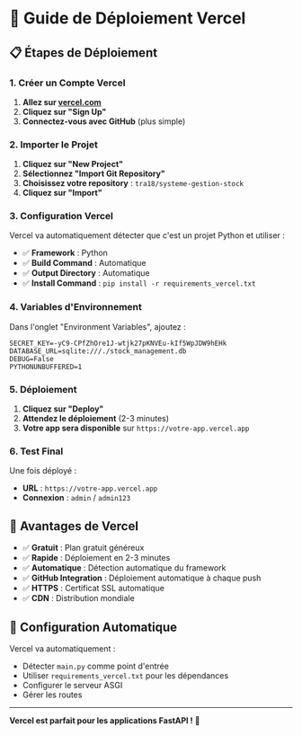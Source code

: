 # 🚀 Guide de Déploiement Vercel

## 📋 **Étapes de Déploiement**

### **1. Créer un Compte Vercel**

1. **Allez sur [vercel.com](https://vercel.com)**
2. **Cliquez sur "Sign Up"**
3. **Connectez-vous avec GitHub** (plus simple)

### **2. Importer le Projet**

1. **Cliquez sur "New Project"**
2. **Sélectionnez "Import Git Repository"**
3. **Choisissez votre repository** : `tra18/systeme-gestion-stock`
4. **Cliquez sur "Import"**

### **3. Configuration Vercel**

Vercel va automatiquement détecter que c'est un projet Python et utiliser :
- ✅ **Framework** : Python
- ✅ **Build Command** : Automatique
- ✅ **Output Directory** : Automatique
- ✅ **Install Command** : `pip install -r requirements_vercel.txt`

### **4. Variables d'Environnement**

Dans l'onglet "Environment Variables", ajoutez :

```
SECRET_KEY=-yC9-CPfZhOre1J-wtjk27pKNVEu-kIf5WpJDW9hEHk
DATABASE_URL=sqlite:///./stock_management.db
DEBUG=False
PYTHONUNBUFFERED=1
```

### **5. Déploiement**

1. **Cliquez sur "Deploy"**
2. **Attendez le déploiement** (2-3 minutes)
3. **Votre app sera disponible** sur `https://votre-app.vercel.app`

### **6. Test Final**

Une fois déployé :
- **URL** : `https://votre-app.vercel.app`
- **Connexion** : `admin` / `admin123`

## 🎯 **Avantages de Vercel**

- ✅ **Gratuit** : Plan gratuit généreux
- ✅ **Rapide** : Déploiement en 2-3 minutes
- ✅ **Automatique** : Détection automatique du framework
- ✅ **GitHub Integration** : Déploiement automatique à chaque push
- ✅ **HTTPS** : Certificat SSL automatique
- ✅ **CDN** : Distribution mondiale

## 🔧 **Configuration Automatique**

Vercel va automatiquement :
- Détecter `main.py` comme point d'entrée
- Utiliser `requirements_vercel.txt` pour les dépendances
- Configurer le serveur ASGI
- Gérer les routes

---

**Vercel est parfait pour les applications FastAPI ! 🚀**

